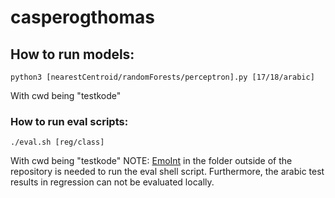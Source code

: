 # casperogthomas

## How to run models:
```
python3 [nearestCentroid/randomForests/perceptron].py [17/18/arabic] 
```
With cwd being "testkode"

### How to run eval scripts:
```
./eval.sh [reg/class]
```
With cwd being "testkode"
NOTE: [EmoInt](https://github.com/felipebravom/EmoInt) in the folder outside of the repository is needed to run the eval shell script. Furthermore, the arabic test results in regression can not be evaluated locally.
